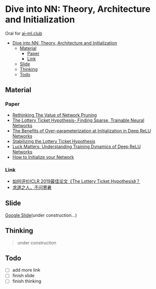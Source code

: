 # Dive into NN: Theory, Architecture and Initialization

Oral for [ai-ml.club](https://github.com/BUPT/ai-ml.club)

- [Dive into NN: Theory, Architecture and Initialization](#Dive-into-NN-Theory-Architecture-and-Initialization)
  - [Material](#Material)
    - [Paper](#Paper)
    - [Link](#Link)
  - [Slide](#Slide)
  - [Thinking](#Thinking)
  - [Todo](#Todo)

## Material

### Paper

- [Rethinking The Value of Network Pruning](https://arxiv.org/abs/1810.05270)
- [The Lottery Ticket Hypothesis- Finding Sparse, Trainable Neural Networks](https://arxiv.org/abs/1803.03635)
- [The Benefits of Over-parameterization at Initialization in Deep ReLU Networks](https://arxiv.org/abs/1901.03611)
- [Stabilizing the Lottery Ticket Hypothesis](https://arxiv.org/abs/1903.01611)
- [Luck Matters: Understanding Training Dynamics of Deep ReLU Networks](https://arxiv.org/abs/1905.13405)
- [How to Initialize your Network](https://arxiv.org/abs/1906.02341)

### Link

- [如何评价ICLR 2019最佳论文《The Lottery Ticket Hypothesis》？](https://www.zhihu.com/question/323214798)
- [求道之人，不问寒暑](https://zhuanlan.zhihu.com/p/67782029)

## Slide

[Google Slide](https://docs.google.com/presentation/d/1cQqC3SRYlZypvQFtG7pvkBzYK1hMgu8HjwO5qvlX48Q/edit?usp=sharing)(under construction...)

## Thinking

> under construction

## Todo

- [ ] add more link
- [ ] finish slide
- [ ] finish thinking
